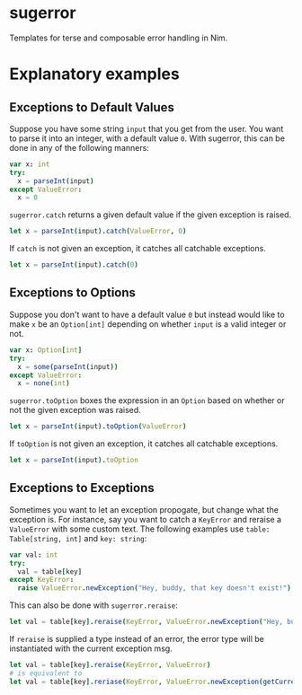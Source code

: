 # sugerror

Templates for terse and composable error handling in Nim.

# Explanatory examples

## Exceptions to Default Values

Suppose you have some string `input` that you get from the user. You want to parse it into an integer,
with a default value `0`. With sugerror, this can be done in any of the following manners:

```nim
var x: int
try:
  x = parseInt(input)
except ValueError:
  x = 0
```

`sugerror.catch` returns a given default value if the given exception is raised.

```nim
let x = parseInt(input).catch(ValueError, 0)
```

If `catch` is not given an exception, it catches all catchable exceptions.

```nim
let x = parseInt(input).catch(0)
```

## Exceptions to Options

Suppose you don't want to have a default value `0` but instead would like to make `x` be an `Option[int]`
depending on whether `input` is a valid integer or not.

```nim
var x: Option[int]
try:
  x = some(parseInt(input))
except ValueError:
  x = none(int)
```

`sugerror.toOption` boxes the expression in an `Option` based on whether or not the given exception was raised.

```nim
let x = parseInt(input).toOption(ValueError)
```

If `toOption` is not given an exception, it catches all catchable exceptions.

```nim
let x = parseInt(input).toOption
```

## Exceptions to Exceptions

Sometimes you want to let an exception propogate, but change what the exception is. For instance, say
you want to catch a `KeyError` and reraise a `ValueError` with some custom text. The following
examples use `table: Table[string, int]` and `key: string`:

```nim
var val: int
try:
  val = table[key]
except KeyError:
  raise ValueError.newException("Hey, buddy, that key doesn't exist!")
```

This can also be done with `sugerror.reraise`:

```nim
let val = table[key].reraise(KeyError, ValueError.newException("Hey, buddy, that key doesn't exist!"))
```

If `reraise` is supplied a type instead of an error, the error type will be instantiated with the current
exception msg.

```nim
let val = table[key].reraise(KeyError, ValueError)
# is equivalent to
let val = table[key].reriase(KeyError, ValueError.newException(getCurrentExceptionMsg()))
```

